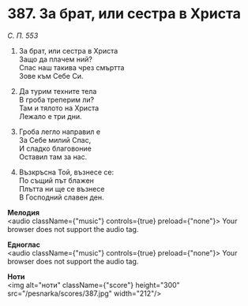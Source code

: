 # 387. За брат, или сестра в Христа

_С. П. 553_

1. За брат, или сестра в Христа  
Защо да плачем ний?  
Спас наш такива чрез смъртта  
Зове към Себе Си.  

2. Да турим техните тела  
В гроба треперим ли?  
Там и тялото на Христа  
Лежало е три дни.  

3. Гроба легло направил е  
За Себе милий Спас,  
И сладко благовоние  
Оставил там за нас.  

4. Възкръсна Той, възнесе се:  
По същий път блажен  
Плътта ни ще се възнесе  
В Господний славен ден.

**Мелодия**  
<audio className={"music"} controls={true} preload={"none"}>
    <source src="/pesnarka/mp3/387.mp3" type="audio/mpeg"/>
    Your browser does not support the audio tag.
</audio>

**Едноглас**  
<audio className={"music"} controls={true} preload={"none"}>
    <source src="/pesnarka/transp/387.mp3" type="audio/mpeg"/>
    Your browser does not support the audio tag.
</audio>

**Ноти**  
<img alt="ноти" className={"score"} height="300" src="/pesnarka/scores/387.jpg" width="212"/>
